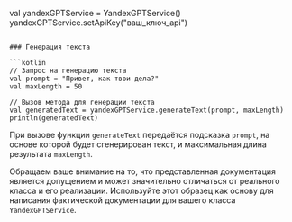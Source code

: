 val yandexGPTService = YandexGPTService()
yandexGPTService.setApiKey("ваш_ключ_api")
```

### Генерация текста

```kotlin
// Запрос на генерацию текста
val prompt = "Привет, как твои дела?"
val maxLength = 50

// Вызов метода для генерации текста
val generatedText = yandexGPTService.generateText(prompt, maxLength)
println(generatedText)
```

При вызове функции `generateText` передаётся подсказка `prompt`, на основе которой будет сгенерирован текст, и максимальная длина результата `maxLength`.

Обращаем ваше внимание на то, что представленная документация является допущением и может значительно отличаться от реального класса и его реализации. Используйте этот образец как основу для написания фактической документации для вашего класса `YandexGPTService`.

